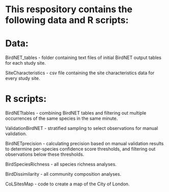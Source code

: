 # This respository contains the following data and R scripts:

# Data:
BirdNET_tables - folder containing text files of initial BirdNET output tables for each study site.

SiteCharacteristics - csv file containing the site characteristics data for every study site.

# R scripts:
BirdNETtables - combining BirdNET tables and filtering out multiple occurrences of the same species in the same minute.

ValidationBirdNET - stratified sampling to select observations for manual validation. 

BirdNETprecision - calculating precision based on manual validation results to determine per-species confidence score thresholds, and filtering out observations below these thresholds.

BirdSpeciesRichness - all species richness analyses.

BirdDissimilarity - all community composition analyses.

CoLSitesMap - code to create a map of the City of London.
